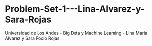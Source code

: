# Problem-Set-1---Lina-Alvarez-y-Sara-Rojas
Universidad de Los Andes - Big Data y Machine Learning - Lina Maria Alvarez y Sara Rocío Rojas
